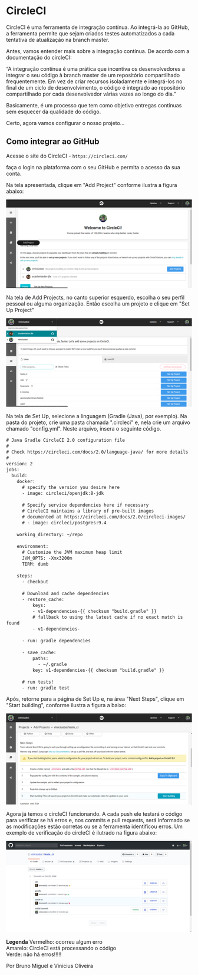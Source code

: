 # CircleCI

CircleCI é uma ferramenta de integração contínua. Ao integrá-la ao GitHub, a ferramenta permite que sejam criados testes automatizados a cada tentativa de atualização na branch master. 

Antes, vamos entender mais sobre a integração contínua. De acordo com a documentação do circleCI:

“A integração contínua é uma prática que incentiva os desenvolvedores a integrar o seu código à branch master de um repositório compartilhado frequentemente. Em vez de criar recursos isoladamente e integrá-los no final de um ciclo de desenvolvimento, o código é integrado ao repositório compartilhado por cada desenvolvedor várias vezes ao longo do dia.”

Basicamente, é um processo que tem como objetivo entregas contínuas sem esquecer da qualidade do código. 

Certo, agora vamos configurar o nosso projeto...

## Como integrar ao GitHub

Acesse o site do CircleCI - `https://circleci.com/`

faça o login na plataforma com o seu GitHub e permita o acesso da sua conta. 

Na tela apresentada, clique em "Add Project" conforme ilustra a figura abaixo:

![img1](./imagens_tutoriais/circleCI/imgci1.png) 

Na tela de Add Projects, no canto superior esquerdo, escolha o seu perfil pessoal ou alguma organização. Então escolha um projeto e clique em "Set Up Project"

![img2](./imagens_tutoriais/circleCI/imgci2.png) 

Na tela de Set Up, selecione a linguagem (Gradle (Java), por exemplo). Na pasta do projeto, crie uma pasta chamada ".circleci" e, nela crie um arquivo chamado "config.yml". Neste arquivo, insera o seguinte código.

```
# Java Gradle CircleCI 2.0 configuration file
#
# Check https://circleci.com/docs/2.0/language-java/ for more details
#
version: 2
jobs:
  build:
    docker:
      # specify the version you desire here
      - image: circleci/openjdk:8-jdk
      
      # Specify service dependencies here if necessary
      # CircleCI maintains a library of pre-built images
      # documented at https://circleci.com/docs/2.0/circleci-images/
      # - image: circleci/postgres:9.4

    working_directory: ~/repo

    environment:
      # Customize the JVM maximum heap limit
      JVM_OPTS: -Xmx3200m
      TERM: dumb
    
    steps:
      - checkout

      # Download and cache dependencies
      - restore_cache:
          keys:
          - v1-dependencies-{{ checksum "build.gradle" }}
          # fallback to using the latest cache if no exact match is found
          - v1-dependencies-

      - run: gradle dependencies

      - save_cache:
          paths:
            - ~/.gradle
          key: v1-dependencies-{{ checksum "build.gradle" }}
        
      # run tests!
      - run: gradle test
```
Após, retorne para a página de Set Up e, na área "Next Steps", clique em "Start building", conforme ilustra a figura a baixo:

![img3](./imagens_tutoriais/circleCI/imgci3.png) 

Agora já temos o circleCI funcionando.  A cada push ele testará o código para verificar se há erros e, nos commits e pull requests, será informado se as modificações estão corretas ou se a ferramenta identificou erros. Um exemplo de verificação do circleCI é ilutrado na figura abaixo:

![img4](./imagens_tutoriais/circleCI/imgci4.png) 

**Legenda**
Vermelho: ocorreu algum erro<br>
Amarelo: CircleCI está processando o código<br>
Verde: não há erros!!!!!

Por Bruno Miguel e Vinicius Oliveira




